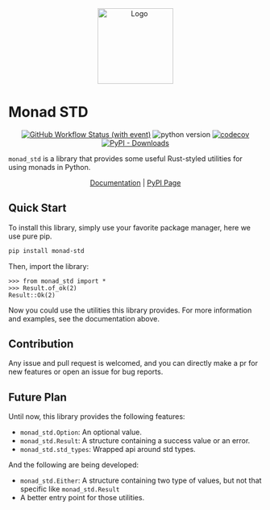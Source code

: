 <div style="text-align: center; display: flex; flex-direction: row; justify-content: center; align-items: center;">
<img alt="Logo" height="150" src="logo.svg" width="150"/>
</div>

# Monad STD

<div style="text-align: center;">

[![GitHub Workflow Status (with event)](https://img.shields.io/github/actions/workflow/status/Embers-of-the-Fire/monad-std/test-python-package.yml?branch=main&logo=github)](https://github.com/Embers-of-the-Fire/monad-std/actions)
![python version](https://img.shields.io/badge/python-%E2%89%A53.8-blue?logo=python)
[![codecov](https://codecov.io/gh/Embers-of-the-Fire/monad-std/graph/badge.svg?token=FIXN2JM4QG)](https://codecov.io/gh/Embers-of-the-Fire/monad-std)
[![PyPI - Downloads](https://img.shields.io/pypi/dm/monad-std?logo=pypi)](https://pypi.org/project/monad-std/)

</div>

`monad_std` is a library that provides some useful Rust-styled utilities for using monads in Python.

<div style="text-align: center;">

[Documentation](https://embers-of-the-fire.github.io/monad-std/) | [PyPI Page](https://pypi.org/project/monad-std/)

</div>

## Quick Start

To install this library, simply use your favorite package manager, here we use pure pip.

```bash
pip install monad-std
```

Then, import the library:

```python-repl
>>> from monad_std import *
>>> Result.of_ok(2)
Result::Ok(2)
```

Now you could use the utilities this library provides. For more information and examples, see the documentation above.

## Contribution

Any issue and pull request is welcomed, and you can directly make a pr for new features or open an issue for bug reports.

## Future Plan

Until now, this library provides the following features:

- `monad_std.Option`: An optional value.
- `monad_std.Result`: A structure containing a success value or an error.
- `monad_std.std_types`: Wrapped api around std types.

And the following are being developed:

- `monad_std.Either`: A structure containing two type of values, but not that specific like `monad_std.Result`
- A better entry point for those utilities.
